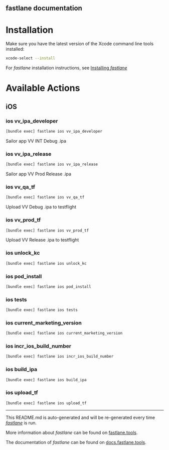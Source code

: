 fastlane documentation
----

# Installation

Make sure you have the latest version of the Xcode command line tools installed:

```sh
xcode-select --install
```

For _fastlane_ installation instructions, see [Installing _fastlane_](https://docs.fastlane.tools/#installing-fastlane)

# Available Actions

## iOS

### ios vv_ipa_developer

```sh
[bundle exec] fastlane ios vv_ipa_developer
```

Sailor app VV INT Debug .ipa

### ios vv_ipa_release

```sh
[bundle exec] fastlane ios vv_ipa_release
```

Sailor app VV Prod Release .ipa

### ios vv_qa_tf

```sh
[bundle exec] fastlane ios vv_qa_tf
```

Upload VV Debug .ipa to testflight

### ios vv_prod_tf

```sh
[bundle exec] fastlane ios vv_prod_tf
```

Upload VV Release .ipa to testflight

### ios unlock_kc

```sh
[bundle exec] fastlane ios unlock_kc
```



### ios pod_install

```sh
[bundle exec] fastlane ios pod_install
```



### ios tests

```sh
[bundle exec] fastlane ios tests
```



### ios current_marketing_version

```sh
[bundle exec] fastlane ios current_marketing_version
```



### ios incr_ios_build_number

```sh
[bundle exec] fastlane ios incr_ios_build_number
```



### ios build_ipa

```sh
[bundle exec] fastlane ios build_ipa
```



### ios upload_tf

```sh
[bundle exec] fastlane ios upload_tf
```



----

This README.md is auto-generated and will be re-generated every time [_fastlane_](https://fastlane.tools) is run.

More information about _fastlane_ can be found on [fastlane.tools](https://fastlane.tools).

The documentation of _fastlane_ can be found on [docs.fastlane.tools](https://docs.fastlane.tools).
